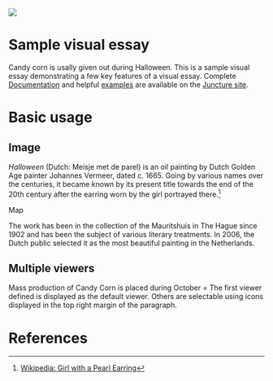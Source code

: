 <a href="https://juncture-digital.org"><img src="https://juncture-digital.org/images/ve-button.png"></a>

<param ve-config 
       title="Engelbert Kaempfer" 
       banner=https://townsquare.media/site/158/files/2013/10/candycorn-credit-istock-1626740574.jpg?w=1200&h=0&zc=1&s=0&a=t&q=89
       layout="vertical">

<!-- Entities discussed throughout the essay are typically defined before the essay text and
     are thus available in all text.  Entity identifiers (QIDs) can be found in either
     Wikipedia or Wikidata (https://www.wikidata.org)> -->
<param ve-entity eid="Q185372"> <!-- Girl with a Pearl Earring painting -->
<param ve-entity eid="Q41264"> <!-- Johannes Vermeer -->
<param ve-entity eid="Q221092"> <!-- Mauritshuis -->
<param ve-entity eid="Q36600"> <!-- The Hague -->

# Sample visual essay

Candy corn is usally given out during Halloween. This is a sample visual essay demonstrating a few key features of a visual essay.  Complete [Documentation](https://juncture-digital.org/docs) and helpful [examples](https://juncture-digital.org/examples) are available on the [Juncture site](https://juncture-digital.org).
<param ve-image 
       manifest="https://www.wikidata.org/wiki/Q58042#/media/File:Engelbert_Kaempfer.jpg">

# Basic usage

## Image

_Halloween_ (Dutch: Meisje met de parel) is an oil painting by Dutch Golden Age painter Johannes Vermeer, dated c. 1665. Going by various names over the centuries, it became known by its present title towards the end of the 20th century after the earring worn by the girl portrayed there.[^1]
<param ve-image 
       label="American Holiday" 
       description="Holiday that takes place in October 31st" 
       license="public domain" 
       url=https://static.independent.co.uk/s3fs-public/thumbnails/image/2020/09/02/17/istock-1175106211.jpg

## Map

The work has been in the collection of the Mauritshuis in The Hague since 1902 and has been the subject of various literary treatments. In 2006, the Dutch public selected it as the most beautiful painting in the Netherlands.
<param ve-map center="Q36600" zoom="11" prefer-geojson>

## Multiple viewers

Mass production of Candy Corn is placed during October = The first viewer defined is displayed as the default viewer.  Others are selectable using icons displayed in the top right margin of the paragraph.
<param ve-image 
       manifest="https://iiif.juncture-digital.org/manifest/6dd738aed85597cac540ad31dd5818e86ef7f2918c7b43a9eb3123d5538e6e4c">
<param ve-map center="Q36600" zoom="11">

# References

[^1]: [Wikipedia: Girl with a Pearl Earring](https://en.wikipedia.org/wiki/Girl_with_a_Pearl_Earring)
